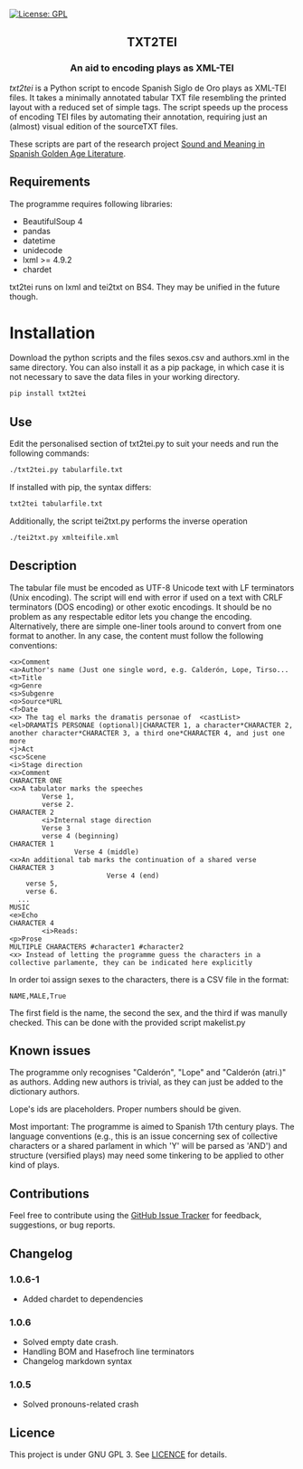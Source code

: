 [![License: GPL](https://img.shields.io/github/license/fsanzl/txt2tei)](https://opensource.org/licenses/GPL-3.0)
<!--- [![Version: 1.0.5](https://img.shields.io/github/v/release/fsanzl/txt2tei?include_prereleases)](https://pypi.org/project/txt2tei/)
# [![Python versions: 3.5, 3.6, 3.7, 3.8, 3.9](https://img.shields.io/pypi/pyversions/txt2tei)](https://pypi.org/project/txt2tei/) -->

<h2 align="center">TXT2TEI</h2>
<h3 align="center">An aid to encoding plays as XML-TEI</h2>


*txt2tei*  is a Python script to encode Spanish Siglo de Oro plays as XML-TEI files. It takes a minimally annotated tabular TXT file resembling the printed layout with a reduced set of simple tags. The script speeds up the process of encoding TEI files by automating their annotation, requiring just an (almost) visual edition of the sourceTXT files.

These scripts are part of the research project [Sound and Meaning in Spanish Golden Age Literature](https://soundandmeaning.univie.ac.at/).

## Requirements

The programme requires following libraries:

* BeautifulSoup 4
* pandas
* datetime
* unidecode
* lxml >= 4.9.2
* chardet

txt2tei runs on lxml and tei2txt on BS4. They may be unified in the future though. 


# Installation

Download the python scripts and the files sexos.csv and authors.xml in the same directory. You can also install it as a pip package, in which case it is not necessary to save the data files in your working directory. 

```bash
pip install txt2tei
```

## Use

Edit the personalised section of txt2tei.py to suit your needs and run the following commands:

```bash
./txt2tei.py tabularfile.txt
```

If installed with pip, the syntax differs:
```bash
txt2tei tabularfile.txt
```

Additionally, the script tei2txt.py performs the inverse operation
```bash
./tei2txt.py xmlteifile.xml
```

## Description

The tabular file must be encoded as UTF-8 Unicode text with LF terminators (Unix encoding). The script will end with error if used on a text with CRLF terminators (DOS encoding) or other exotic encodings. It should be no problem as any respectable editor lets you change  the encoding. Alternatively, there are simple one-liner tools around to convert from one format to another. In any case, the content must follow the following conventions:
```
<x>Comment
<a>Author's name (Just one single word, e.g. Calderón, Lope, Tirso...
<t>Title
<g>Genre
<s>Subgenre
<o>Source*URL
<f>Date
<x> The tag el marks the dramatis personae of  <castList>
<el>DRAMATIS PERSONAE (optional)|CHARACTER 1, a character*CHARACTER 2, another character*CHARACTER 3, a third one*CHARACTER 4, and just one more
<j>Act
<sc>Scene
<i>Stage direction
<x>Comment
CHARACTER ONE
<x>A tabulator marks the speeches
        Verse 1,
        verse 2.
CHARACTER 2
        <i>Internal stage direction
        Verse 3
        verse 4 (beginning)
CHARACTER 1
                Verse 4 (middle)
<x>An additional tab marks the continuation of a shared verse
CHARACTER 3
                        Verse 4 (end)
    verse 5,
    verse 6.
  ...
MUSIC
<e>Echo
CHARACTER 4
        <i>Reads:
<p>Prose
MULTIPLE CHARACTERS #character1 #character2
<x> Instead of letting the programme guess the characters in a collective parlamente, they can be indicated here explicitly
```

In order toi assign sexes to the characters, there is a CSV file in the format:

```csv
NAME,MALE,True
```

The first field is the name, the second the sex, and the third if was manully checked. This can be done with the provided script makelist.py

## Known issues

The programme only recognises "Calderón", "Lope" and "Calderón (atri.)" as authors. Adding new authors is trivial, as they can just be added to the dictionary authors.

Lope's ids are placeholders. Proper numbers should be given.

Most important: The programme is aimed to Spanish 17th century plays. The language conventions (e.g., this is an issue concerning sex of collective characters or a shared parlament in which 'Y' will be parsed as 'AND') and structure (versified plays) may need some tinkering to be applied to other kind of plays.


## Contributions

Feel free to contribute using the [GitHub Issue Tracker](https://github.com/fsanzl/txt2tei/issues) for feedback, suggestions, or bug reports.

## Changelog

### 1.0.6-1

- Added chardet to dependencies

### 1.0.6

- Solved empty date crash. 
- Handling BOM and Hasefroch line terminators
- Changelog markdown syntax

### 1.0.5

- Solved pronouns-related crash

## Licence

This project is under GNU GPL 3. See [LICENCE](https://github.com/fsanzl/txt2tei/LICENSE) for details.

